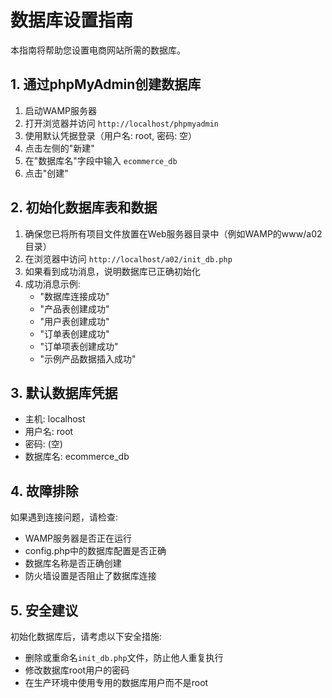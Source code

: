# 数据库设置指南

本指南将帮助您设置电商网站所需的数据库。

## 1. 通过phpMyAdmin创建数据库

1. 启动WAMP服务器
2. 打开浏览器并访问 `http://localhost/phpmyadmin`
3. 使用默认凭据登录（用户名: root, 密码: 空）
4. 点击左侧的"新建"
5. 在"数据库名"字段中输入 `ecommerce_db`
6. 点击"创建"

## 2. 初始化数据库表和数据

1. 确保您已将所有项目文件放置在Web服务器目录中（例如WAMP的www/a02目录）
2. 在浏览器中访问 `http://localhost/a02/init_db.php`
3. 如果看到成功消息，说明数据库已正确初始化
4. 成功消息示例:
   - "数据库连接成功"
   - "产品表创建成功"
   - "用户表创建成功"
   - "订单表创建成功"
   - "订单项表创建成功"
   - "示例产品数据插入成功"

## 3. 默认数据库凭据

- 主机: localhost
- 用户名: root
- 密码: (空)
- 数据库名: ecommerce_db

## 4. 故障排除

如果遇到连接问题，请检查:
- WAMP服务器是否正在运行
- config.php中的数据库配置是否正确
- 数据库名称是否正确创建
- 防火墙设置是否阻止了数据库连接

## 5. 安全建议

初始化数据库后，请考虑以下安全措施:
- 删除或重命名`init_db.php`文件，防止他人重复执行
- 修改数据库root用户的密码
- 在生产环境中使用专用的数据库用户而不是root